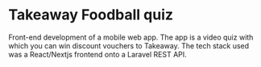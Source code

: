 <!--
  slug: takeaway
  type: fortpolio
  categories: JavaScript, HTML/CSS, framework, mobile
  tags: scrum, React, Sass, Nextjs, Laravel
  clients: Superhero Cheesecake
  collaboration: 
  prizes: 
  images: 
  inCv: true
  inPortfolio: false
  dateFrom: 2020-07-03
  dateTo: 2020-07-24
-->

# Takeaway Foodball quiz

Front-end development of a mobile web app. The app is a video quiz with which you can win discount vouchers to Takeaway.
The tech stack used was a React/Nextjs frontend onto a Laravel REST API.
